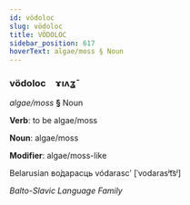 ```yaml
---
id: vödoloc
slug: vödoloc
title: VÖDOLOC
sidebar_position: 617
hoverText: algae/moss § Noun
---
```


### vödoloc&emsp;<span kind="abugida">ɤıʌʓ̄</span>

*algae/moss* **§** Noun

**Verb**: to be algae/moss

**Noun**: algae/moss

**Modifier**: algae/moss-like

Belarusian во́дарасць vódarascʹ [ˈvodarasʲt͡sʲ]

*Balto-Slavic Language Family*